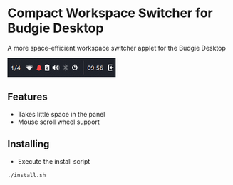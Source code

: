 # Compact Workspace Switcher for Budgie Desktop
A more space-efficient workspace switcher applet for the Budgie Desktop

![Screenshot](data/screencap.gif)

## Features
* Takes little space in the panel
* Mouse scroll wheel support

## Installing
  * Execute the install script
```
./install.sh
```
